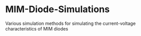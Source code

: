 # MIM-Diode-Simulations

Various simulation methods for simulating the current-voltage characteristics of MIM diodes


